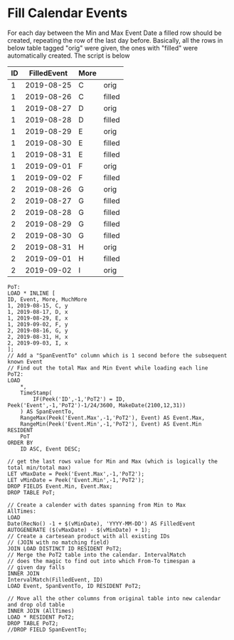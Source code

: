 # Fill Calendar Events
For each day between the Min and Max Event Date a filled row should be created, repeating the row of the last day before. Basically, all the rows in below table tagged "orig" were given, the ones with "filled" were automatically created. The script is below

 | ID | FilledEvent | More |   | 
 | --- | --- | --- | --- |
 | 1 | 2019-08-25 | C | orig | 
 | 1 | 2019-08-26 | C | filled | 
 | 1 | 2019-08-27 | D | orig | 
 | 1 | 2019-08-28 | D | filled | 
 | 1 | 2019-08-29 | E | orig | 
 | 1 | 2019-08-30 | E | filled | 
 | 1 | 2019-08-31 | E | filled | 
 | 1 | 2019-09-01 | F | orig | 
 | 1 | 2019-09-02 | F | filled | 
 | 2 | 2019-08-26 | G | orig | 
 | 2 | 2019-08-27 | G | filled | 
 | 2 | 2019-08-28 | G | filled | 
 | 2 | 2019-08-29 | G | filled | 
 | 2 | 2019-08-30 | G | filled | 
 | 2 | 2019-08-31 | H | orig | 
 | 2 | 2019-09-01 | H | filled | 
 | 2 | 2019-09-02 | I | orig | 


```
PoT:
LOAD * INLINE [
ID, Event, More, MuchMore
1, 2019-08-15, C, y
1, 2019-08-17, D, x
1, 2019-08-29, E, x
1, 2019-09-02, F, y
2, 2019-08-16, G, y
2, 2019-08-31, H, x
2, 2019-09-03, I, x
];
// Add a "SpanEventTo" column which is 1 second before the subsequent known Event
// Find out the total Max and Min Event while loading each line
PoT2:
LOAD 
	*, 
	TimeStamp(
  		IF(Peek('ID',-1,'PoT2') = ID, Peek('Event',-1,'PoT2')-1/24/3600, MakeDate(2100,12,31)) 
    ) AS SpanEventTo,
	RangeMax(Peek('Event.Max',-1,'PoT2'), Event) AS Event.Max,
	RangeMin(Peek('Event.Min',-1,'PoT2'), Event) AS Event.Min
RESIDENT 
	PoT
ORDER BY 
	ID ASC, Event DESC;

// get the last rows value for Min and Max (which is logically the total min/total max)
LET vMaxDate = Peek('Event.Max',-1,'PoT2');
LET vMinDate = Peek('Event.Min',-1,'PoT2');
DROP FIELDS Event.Min, Event.Max;
DROP TABLE PoT;

// Create a calender with dates spanning from Min to Max
AllTimes:
LOAD
Date(RecNo() -1 + $(vMinDate), 'YYYY-MM-DD') AS FilledEvent
AUTOGENERATE ($(vMaxDate) - $(vMinDate) + 1);
// Create a cartesean product with all existing IDs 
// (JOIN with no matching field)
JOIN LOAD DISTINCT ID RESIDENT PoT2;
// Merge the PoT2 table into the calendar. IntervalMatch
// does the magic to find out into which From-To timespan a 
// given day falls
INNER JOIN
IntervalMatch(FilledEvent, ID)
LOAD Event, SpanEventTo, ID RESIDENT PoT2;

// Move all the other columns from original table into new calendar and drop old table
INNER JOIN (AllTimes)
LOAD * RESIDENT PoT2;
DROP TABLE PoT2;
//DROP FIELD SpanEventTo;
```

